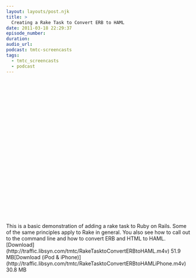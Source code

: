 ```yaml
---
layout: layouts/post.njk
title: >
  Creating a Rake Task to Convert ERB to HAML
date: 2011-03-18 22:29:37
episode_number:
duration:
audio_url:
podcast: tmtc-screencasts
tags:
  - tmtc_screencasts
  - podcast
---
```


<object style="height: 390px; width: 640px;"><param name="movie" value="http://www.youtube.com/v/B1l5F3KEEBw?version=3">

<param name="allowFullScreen" value="true">
<param name="allowScriptAccess" value="always">
<embed type="application/x-shockwave-flash" width="640" height="390" src="http://www.youtube.com/v/B1l5F3KEEBw?version=3" allowfullscreen="true" allowscriptaccess="always"></embed></object>This is a basic demonstration of adding a rake task to Ruby on Rails. Some of the same principles apply to Rake in general. You also see how to call out to the command line and how to convert ERB and HTML to HAML.[Download](http://traffic.libsyn.com/tmtc/RakeTasktoConvertERBtoHAML.m4v) 51.9 MB[Download (iPod & iPhone)](http://traffic.libsyn.com/tmtc/RakeTasktoConvertERBtoHAMLiPhone.m4v) 30.8 MB
